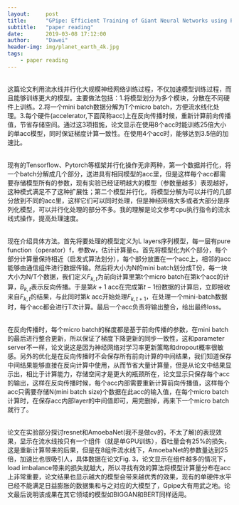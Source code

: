 ```yaml
---
layout:     post
title:      "GPipe: Efficient Training of Giant Neural Networks using Pipeline Parallelism"
subtitle:   "paper reading"
date:       2019-03-08 17:12:00
author:     "Dawei"
header-img: img/planet_earth_4k.jpg
tags:
    - paper reading
---
```

<head>
    <script src="https://cdn.mathjax.org/mathjax/latest/MathJax.js?config=TeX-AMS-MML_HTMLorMML" type="text/javascript"></script>
    <script type="text/x-mathjax-config">
        MathJax.Hub.Config({
            tex2jax: {
            skipTags: ['script', 'noscript', 'style', 'textarea', 'pre'],
            inlineMath: [['$','$']]
            }
        });
    </script>
</head>
<br>这篇论文利用流水线并行化大规模神经网络训练过程，不仅加速模型训练过程，而且能够训练更大的模型。主要做法包括：1.将模型划分为多个模块，分散在不同硬件上训练。2.将一个mini batch数据分解为T个micro batch，方便流水线化处理。3.每个硬件(accelerator,下面简称acc)上在反向传播时候，重新计算前向传播值，节省存储空间。通过这3项措施，论文显示在使用8个acc时能训练25倍大小的单acc模型，同时保证梯度计算一致性。在使用4个acc时，能够达到3.5倍的加速比。<br/>

<br>现有的Tensorflow、Pytorch等框架并行化操作无非两种，第一个数据并行化，将一个batch分解成几个部分，送进具有相同模型的acc里，但是这样每个acc都需要存储模型所有的参数，现有实验已经证明越大的模型（参数量越多）表现越好，这种模式满足不了这种扩展性；第二个模型并行化，将模型分解为可以并行的几部分放到不同的acc里，这样它们可以同时处理，但是神经网络大多或者大部分是序列化模型，可以并行化处理的部分不多。我的理解是论文参考cpu执行指令的流水线式操作，提高处理速度。<br/>

<br>现在介绍具体方法。首先将要处理的模型定义为L layers序列模型，每一层有pure function（operator）f，参数w，估计计算量c。首先将模型化为K个部分，每个部分计算量保持相近（启发式算法划分），每个部分放置在一个acc上，相邻的acc能够由通信组件进行数据传输。然后将大小为N的mini batch划分成T份，每一块大小为N/T个数据，我们定义$F_{k,t}$为前向计算里第t个micro batch在第k个acc的计算，$B_{k,t}$表示反向传播。于是第$k+1$ acc在完成第$t-1$份数据的计算后，立即接收来自$F_{k,t}$的结果，与此同时第$k$  acc开始处理$F_{k,t+1}$，在处理一个mini-batch数据时，每个acc都会进行T次计算。最后一个acc负责将输出整合，给出最终loss。<br/>

<br>在反向传播时，每个micro batch的梯度都是基于前向传播的参数，在mini batch的最后进行整合更新，所以保证了梯度下降更新的同步一致性，这和parameter server不一样，论文说这是因为神经网络对学习率更新策略和dropout概率很敏感。另外的优化是在反向传播时不会保存所有前向计算的中间结果，我们知道保存中间结果能够直接在反向计算中使用，从而节省大量计算量，但是从论文中结果显示出，相比于计算能力，存储空间才是更大的瓶颈所在，论文显示只保存每个acc的输出，这样在反向传播时候，每个acc内部需要重新计算前向传播值，这样每个acc只需要存储N(mini batch size)个数据在此acc的输入值，在每个micro batch计算时，在保存acc内部layer的中间值即可，用完删掉，再来下一个micro batch就行了。<br/>

<br>论文在实验部分探讨resnet和AmoebaNet(我不是做cv的，不太了解)的表现效果，显示在流水线按只有一个组件（就是单GPU训练），吞吐量会有25%的损失，这是重新计算带来的后果，但是在8组件流水线下，AmoebaNet的参数量达到25倍，加速比也很吸引人，具体数据在论文Fig. 3，论文显示在组件越多的情况下，load imbalance带来的损失就越大，所以寻找有效的算法将模型计算量分布在acc上非常重要，论文结果也显示越大的模型会带来越优秀的效果，现有的单硬件水平已经不能满足日益膨胀的数据集和与之对应的大模型了，Gpipe大有用武之地。论文最后说明该成果在其它领域的模型如BIGGAN和BERT同样适用。<br/>